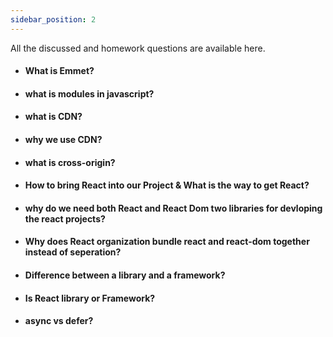 ```yaml
---
sidebar_position: 2
---
```


All the discussed and homework questions are available here.

- #### What is Emmet?
- #### what is modules in javascript?
- #### what is CDN?
- #### why we use CDN?
- #### what is cross-origin?
- #### How to bring React into our Project & What is the way to get React?
- #### why do we need both React and React Dom two libraries for devloping the react projects?
- #### Why does React organization bundle react and react-dom together instead of seperation?
- #### Difference between a library and a framework?
- #### Is React library or Framework?
- #### async vs defer?
